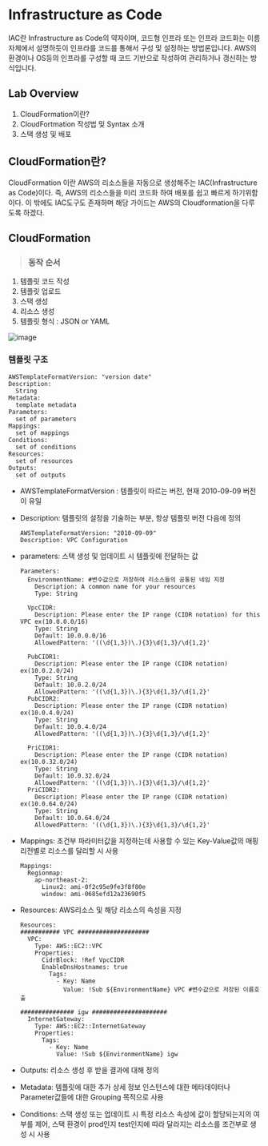 Infrastructure as Code
===============
IAC란 Infrastructure as Code의 약자이며, 코드형 인프라 또는 인프라 코드화는 이름 자체에서 설명하듯이 인프라를 코드를 통해서 구성 및 설정하는 방법론입니다. 
AWS의 환경이나 OS등의 인프라를 구성할 때 코드 기반으로 작성하여 관리하거나 갱신하는 방식입니다.


## Lab Overview
1. CloudFormation이란?
2. CloudFortmation 작성법 및 Syntax 소개
3. 스택 생성 및 배포

## CloudFormation란?
CloudFormation 이란 AWS의 리소스들을 자동으로 생성해주는 IAC(Infrastructure as Code)이다.
즉, AWS의 리소스들을 미리 코드화 하여 배포를 쉽고 빠르게 하기위함이다.
이 밖에도 IAC도구도 존재하며 해당 가이드는 AWS의 Cloudformation을 다루도록 하겠다.


## CloudFormation
> ### 동작 순서
1. 템플릿 코드 작성
2. 템플릿 업로드
3. 스택 생성
4. 리소스 생성
5. 템플릿 형식 : JSON or YAML 


![image](https://user-images.githubusercontent.com/67955312/126926129-21b58ac5-8146-410d-bdae-e51ed2c86156.png)


### 템플릿 구조
    AWSTemplateFormatVersion: "version date"
    Description:
      String
    Metadata:
      template metadata
    Parameters:
      set of parameters
    Mappings:
      set of mappings
    Conditions:
      set of conditions
    Resources:
      set of resources
    Outputs:
      set of outputs
  
- AWSTemplateFormatVersion : 템플릿이 따르는 버전, 현재 2010-09-09 버전이 유일
- Description: 템플릿의 설정을 기술하는 부분, 항상 템플릿 버전 다음에 정의

      AWSTemplateFormatVersion: "2010-09-09"
      Description: VPC Configuration
- parameters: 스택 생성 및 업데이트 시 템플릿에 전달하는 값

      Parameters:   
        EnvironmentName: #변수값으로 저장하여 리소스들의 공통된 네임 지정
          Description: A common name for your resources
          Type: String 

        VpcCIDR:
          Description: Please enter the IP range (CIDR notation) for this VPC ex(10.0.0.0/16)
          Type: String
          Default: 10.0.0.0/16
          AllowedPattern: '((\d{1,3})\.){3}\d{1,3}/\d{1,2}'

        PubCIDR1:
          Description: Please enter the IP range (CIDR notation) ex(10.0.2.0/24)
          Type: String
          Default: 10.0.2.0/24
          AllowedPattern: '((\d{1,3})\.){3}\d{1,3}/\d{1,2}'
        PubCIDR2:
          Description: Please enter the IP range (CIDR notation) ex(10.0.4.0/24)
          Type: String
          Default: 10.0.4.0/24
          AllowedPattern: '((\d{1,3})\.){3}\d{1,3}/\d{1,2}'

        PriCIDR1:
          Description: Please enter the IP range (CIDR notation) ex(10.0.32.0/24)
          Type: String
          Default: 10.0.32.0/24
          AllowedPattern: '((\d{1,3})\.){3}\d{1,3}/\d{1,2}'
        PriCIDR2:
          Description: Please enter the IP range (CIDR notation) ex(10.0.64.0/24)
          Type: String
          Default: 10.0.64.0/24
          AllowedPattern: '((\d{1,3})\.){3}\d{1,3}/\d{1,2}' 
- Mappings: 조건부 파라미터값을 지정하는데 사용할 수 있는 Key-Value값의 매핑 리전별로 리소스를 달리할 시 사용

      Mappings:
        Regionmap:  
          ap-northeast-2:
            Linux2: ami-0f2c95e9fe3f8f80e
            window: ami-0685efd12a23690f5
- Resources:  AWS리소스 및 해당 리소스의 속성을 지정

      Resources:
      ########### VPC ####################
        VPC:
          Type: AWS::EC2::VPC
          Properties:
            CidrBlock: !Ref VpcCIDR
            EnableDnsHostnames: true
              Tags:
                - Key: Name
                  Value: !Sub ${EnvironmentName} VPC #변수값으로 저장된 이름호출

      ############### igw #####################
        InternetGateway:
          Type: AWS::EC2::InternetGateway
          Properties:
            Tags:
              - Key: Name
                Value: !Sub ${EnvironmentName} igw
- Outputs: 리소스 생성 후 받을 결과에 대해 정의
     
- Metadata: 템플릿에 대한 추가 상세 정보 인스턴스에 대한 메타데이터나 Parameter값들에 대한 Grouping 목적으로 사용
- Conditions: 스택 생성 또는 업데이트 시 특정 리소스 속성에 값이 할당되는지의 여부를 제어, 스택 환경이 prod인지 test인지에 따라 달라지는 리소스를 조건부로 생성 시 사용

